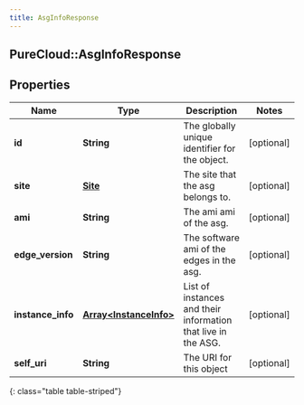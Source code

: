 ```yaml
---
title: AsgInfoResponse
---
```

## PureCloud::AsgInfoResponse

## Properties

|Name | Type | Description | Notes|
|------------ | ------------- | ------------- | -------------|
| **id** | **String** | The globally unique identifier for the object. | [optional] |
| **site** | [**Site**](Site.html) | The site that the asg belongs to. | [optional] |
| **ami** | **String** | The ami ami of the asg. | [optional] |
| **edge_version** | **String** | The software ami of the edges in the asg. | [optional] |
| **instance_info** | [**Array&lt;InstanceInfo&gt;**](InstanceInfo.html) | List of instances and their information that live in the ASG. | [optional] |
| **self_uri** | **String** | The URI for this object | [optional] |
{: class="table table-striped"}


